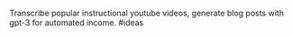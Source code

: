 Transcribe popular instructional youtube videos, generate blog posts with gpt-3 for automated income.
#ideas

